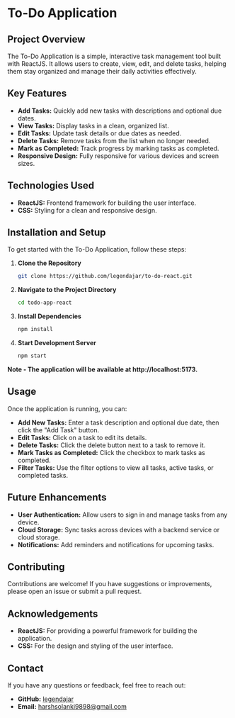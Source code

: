 # To-Do Application

## Project Overview

The To-Do Application is a simple, interactive task management tool built with ReactJS. It allows users to create, view, edit, and delete tasks, helping them stay organized and manage their daily activities effectively.

## Key Features

- **Add Tasks:** Quickly add new tasks with descriptions and optional due dates.
- **View Tasks:** Display tasks in a clean, organized list.
- **Edit Tasks:** Update task details or due dates as needed.
- **Delete Tasks:** Remove tasks from the list when no longer needed.
- **Mark as Completed:** Track progress by marking tasks as completed.
- **Responsive Design:** Fully responsive for various devices and screen sizes.

## Technologies Used

- **ReactJS:** Frontend framework for building the user interface.
- **CSS:** Styling for a clean and responsive design.

## Installation and Setup

To get started with the To-Do Application, follow these steps:

1. **Clone the Repository**

   ```bash
   git clone https://github.com/legendajar/to-do-react.git

2. **Navigate to the Project Directory**

   ```bash
   cd todo-app-react

3. **Install Dependencies**

   ```bash
   npm install

4. **Start Development Server**

   ```bash
   npm start

**Note - The application will be available at http://localhost:5173.**


## Usage

Once the application is running, you can:

- **Add New Tasks:** Enter a task description and optional due date, then click the "Add Task" button.
- **Edit Tasks:** Click on a task to edit its details.
- **Delete Tasks:** Click the delete button next to a task to remove it.
- **Mark Tasks as Completed:** Click the checkbox to mark tasks as completed.
- **Filter Tasks:** Use the filter options to view all tasks, active tasks, or completed tasks.

## Future Enhancements

- **User Authentication:** Allow users to sign in and manage tasks from any device.
- **Cloud Storage:** Sync tasks across devices with a backend service or cloud storage.
- **Notifications:** Add reminders and notifications for upcoming tasks.

## Contributing

Contributions are welcome! If you have suggestions or improvements, please open an issue or submit a pull request.



## Acknowledgements

- **ReactJS:** For providing a powerful framework for building the application.
- **CSS:** For the design and styling of the user interface.

## Contact

If you have any questions or feedback, feel free to reach out:

- **GitHub:** [legendajar](https://github.com/legendajar)
- **Email:** harshsolanki9898@gmail.com
